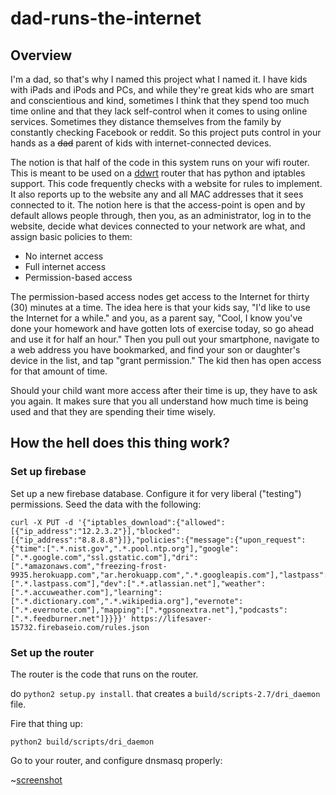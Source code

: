 # dad-runs-the-internet

## Overview

I'm a dad, so that's why I named this project what I named it. I have kids with
iPads and iPods and PCs, and while they're great kids who are smart and
conscientious and kind, sometimes I think that they spend too much time online
and that they lack self-control when it comes to using online services.
Sometimes they distance themselves from the family by constantly checking
Facebook or reddit. So this project puts control in your hands as a ~~dad~~
parent of kids with internet-connected devices.

The notion is that half of the code in this system runs on your wifi router.
This is meant to be used on a [ddwrt](http://www.dd-wrt.com/site/index) router
that has python and iptables support. This code frequently checks with a
website for rules to implement. It also reports up to the website any and all
MAC addresses that it sees connected to it. The notion here is that the
access-point is open and by default allows people through, then you, as an
administrator, log in to the website, decide what devices connected to your
network are what, and assign basic policies to them:

* No internet access
* Full internet access
* Permission-based access

The permission-based access nodes get access to the Internet for thirty (30)
minutes at a time. The idea here is that your kids say, "I'd like to use the
Internet for a while." and you, as a parent say, "Cool, I know you've done your
homework and have gotten lots of exercise today, so go ahead and use it for
half an hour." Then you pull out your smartphone, navigate to a web address you
have bookmarked, and find your son or daughter's device in the list, and tap
"grant permission."  The kid then has open access for that amount of time. 

Should your child want more access after their time is up, they have to ask you
again.  It makes sure that you all understand how much time is being used and
that they are spending their time wisely.

## How the hell does this thing work?


### Set up firebase

Set up a new firebase database. Configure it for very liberal ("testing") permissions.
Seed the data with the following:

```
curl -X PUT -d '{"iptables_download":{"allowed":[{"ip_address":"12.2.3.2"}],"blocked":[{"ip_address":"8.8.8.8"}]},"policies":{"message":{"upon_request":{"time":[".*.nist.gov",".*.pool.ntp.org"],"google":[".*.google.com","ssl.gstatic.com"],"dri":[".*amazonaws.com","freezing-frost-9935.herokuapp.com","ar.herokuapp.com",".*.googleapis.com"],"lastpass":[".*.lastpass.com"],"dev":[".*.atlassian.net"],"weather":[".*.accuweather.com"],"learning":[".*.dictionary.com",".*.wikipedia.org"],"evernote":[".*.evernote.com"],"mapping":[".*gpsonextra.net"],"podcasts":[".*.feedburner.net"]}}}}' https://lifesaver-15732.firebaseio.com/rules.json
```

### Set up the router
The router is the code that runs on the router.

do `python2 setup.py install`. that creates a `build/scripts-2.7/dri_daemon` file. 

Fire that thing up:

`python2 build/scripts/dri_daemon`

Go to your router, and configure dnsmasq properly:

~[screenshot](https://cl.ly/b609f4681fb4/%255B00b1a56e1ea3883ed2a4303dfed54eef%255D_Image%2525202018-09-09%252520at%25252014.37.27.png)



